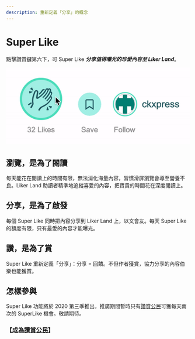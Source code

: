 ```yaml
---
description: 重新定義「分享」的概念
---
```


# Super Like

點擊讚賞鍵第六下，可 Super Like _**分享值得曝光的珍愛內容至 Liker Land**_。

![](../../.gitbook/assets/superlike.gif)

## 瀏覽，是為了閱讀

每天能花在閱讀上的時間有限，無法消化海量內容，習慣滑屏瀏覽會導至營養不良。Liker Land 助讀者精準地追縱喜愛的內容，把寶貴的時間花在深度閱讀上。

## 分享，是為了啟發

每個 Super Like 同時把內容分享到 Liker Land 上，以文會友。每天 Super Like 的額度有限，只有最愛的內容才能曝光。

## 讚，是為了賞

Super Like 重新定義「分享」：分享 = 回饋。不但作者獲賞，協力分享的內容伯樂也能獲賞。

## 怎樣參與

Super Like 功能將於 2020 第三季推出，推廣期間暫時只有[讚賞公民](https://docs.like.co/v/zh/user-guide/civic-liker)可獲每天兩次的 SuperLike 機會。敬請期待。

### 【[成為讚賞公民](https://like.co/in/getapp)】

